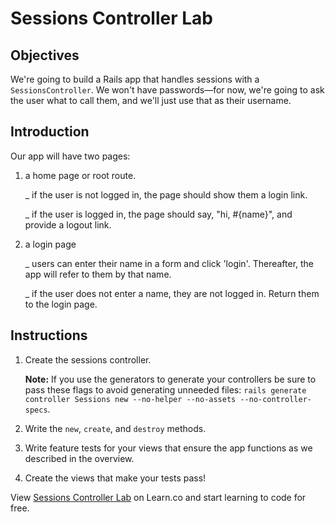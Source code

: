 # Sessions Controller Lab

## Objectives

We're going to build a Rails app that handles sessions with a
`SessionsController`. We won't have passwords—for now, we're going to ask the
user what to call them, and we'll just use that as their username.

## Introduction

Our app will have two pages:

1. a home page or root route.

   _ if the user is not logged in, the page should show them a login link.

   _ if the user is logged in, the page should say, "hi, #{name}", and provide a
   logout link.
2. a login page

   _ users can enter their name in a form and click 'login'. Thereafter, the app will
   refer to them by that name.
   
   _ if the user does not enter a name, they are not logged in. Return them to the
   login page.

## Instructions

1. Create the sessions controller.

   **Note:** If you use the generators to generate your controllers be sure to pass these
   flags to avoid generating unneeded files: `rails generate controller Sessions new --no-helper --no-assets --no-controller-specs`.

2. Write the `new`, `create`, and `destroy` methods.

3. Write feature tests for your views that ensure the app functions as we described
   in the overview.

4. Create the views that make your tests pass!

<p data-visibility='hidden'>View <a href='https://learn.co/lessons/sessions_controller_lab' title='Sessions Controller Lab'>Sessions Controller Lab</a> on Learn.co and start learning to code for free.</p>
